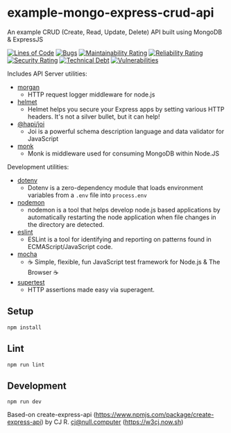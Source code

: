 # example-mongo-express-crud-api
An example CRUD (Create, Read, Update, Delete) API built using MongoDB &amp; ExpressJS

[![Lines of Code](https://sonarcloud.io/api/project_badges/measure?project=dewhurstwill_example-mongo-express-crud-api&metric=ncloc)](https://sonarcloud.io/dashboard?id=dewhurstwill_example-mongo-express-crud-api)
[![Bugs](https://sonarcloud.io/api/project_badges/measure?project=dewhurstwill_example-mongo-express-crud-api&metric=bugs)](https://sonarcloud.io/dashboard?id=dewhurstwill_example-mongo-express-crud-api)
[![Maintainability Rating](https://sonarcloud.io/api/project_badges/measure?project=dewhurstwill_example-mongo-express-crud-api&metric=sqale_rating)](https://sonarcloud.io/dashboard?id=dewhurstwill_example-mongo-express-crud-api)
[![Reliability Rating](https://sonarcloud.io/api/project_badges/measure?project=dewhurstwill_example-mongo-express-crud-api&metric=reliability_rating)](https://sonarcloud.io/dashboard?id=dewhurstwill_example-mongo-express-crud-api)
[![Security Rating](https://sonarcloud.io/api/project_badges/measure?project=dewhurstwill_example-mongo-express-crud-api&metric=security_rating)](https://sonarcloud.io/dashboard?id=dewhurstwill_example-mongo-express-crud-api)
[![Technical Debt](https://sonarcloud.io/api/project_badges/measure?project=dewhurstwill_example-mongo-express-crud-api&metric=sqale_index)](https://sonarcloud.io/dashboard?id=dewhurstwill_example-mongo-express-crud-api)
[![Vulnerabilities](https://sonarcloud.io/api/project_badges/measure?project=dewhurstwill_example-mongo-express-crud-api&metric=vulnerabilities)](https://sonarcloud.io/dashboard?id=dewhurstwill_example-mongo-express-crud-api)

Includes API Server utilities:

* [morgan](https://www.npmjs.com/package/morgan)
  * HTTP request logger middleware for node.js
* [helmet](https://www.npmjs.com/package/helmet)
  * Helmet helps you secure your Express apps by setting various HTTP headers. It's not a silver bullet, but it can help!
* [@hapi/joi](https://www.npmjs.com/package/@hapi/joi)
  * Joi is a powerful schema description language and data validator for JavaScript
* [monk](https://www.npmjs.com/package/monk)
  * Monk is middleware used for consuming MongoDB within Node.JS


Development utilities:

* [dotenv](https://www.npmjs.com/package/dotenv)
  * Dotenv is a zero-dependency module that loads environment variables from a `.env` file into `process.env`
* [nodemon](https://www.npmjs.com/package/nodemon)
  * nodemon is a tool that helps develop node.js based applications by automatically restarting the node application when file changes in the directory are detected.
* [eslint](https://www.npmjs.com/package/eslint)
  * ESLint is a tool for identifying and reporting on patterns found in ECMAScript/JavaScript code.
* [mocha](https://www.npmjs.com/package/mocha)
  * ☕️ Simple, flexible, fun JavaScript test framework for Node.js & The Browser ☕️
* [supertest](https://www.npmjs.com/package/supertest)
  * HTTP assertions made easy via superagent.

## Setup

```
npm install
```

## Lint

```
npm run lint
```

## Development

```
npm run dev
```

Based-on create-express-api (https://www.npmjs.com/package/create-express-api) by CJ R. <cj@null.computer> (https://w3cj.now.sh)
